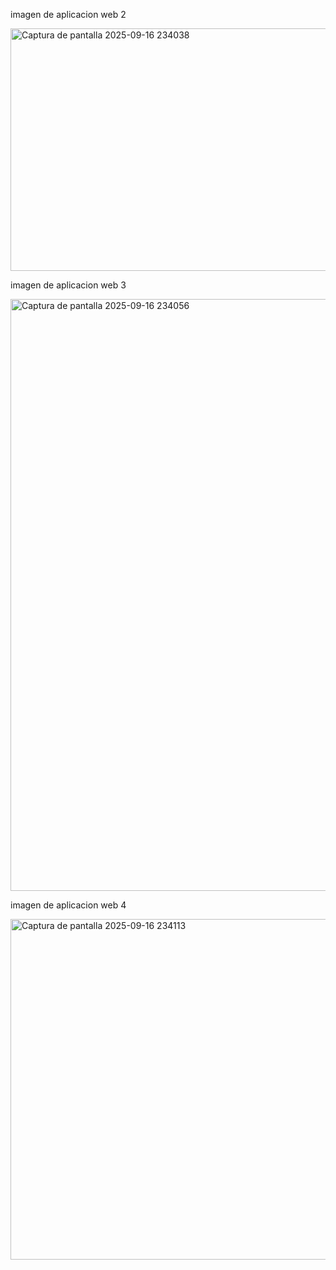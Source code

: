 imagen de aplicacion web 2




<img width="598" height="388" alt="Captura de pantalla 2025-09-16 234038" src="https://github.com/user-attachments/assets/5500ea2b-fae6-4f70-b77c-8c656f75b5a9" />






imagen de aplicacion web 3



<img width="975" height="947" alt="Captura de pantalla 2025-09-16 234056" src="https://github.com/user-attachments/assets/70e2deb4-0da9-4ae2-b47c-426c2532d702" />







imagen de aplicacion web 4








<img width="601" height="545" alt="Captura de pantalla 2025-09-16 234113" src="https://github.com/user-attachments/assets/93357a5e-86ef-4b9b-a663-b3dc9a1390d2" />
